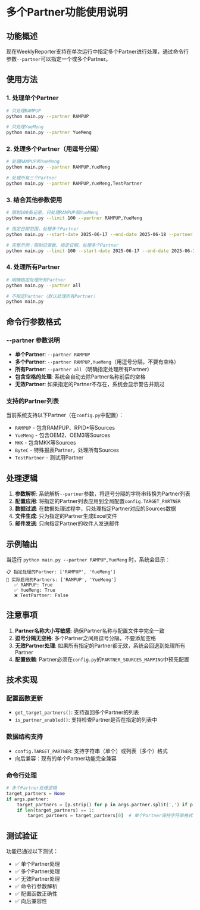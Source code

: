 # 多个Partner功能使用说明

## 功能概述

现在WeeklyReporter支持在单次运行中指定多个Partner进行处理，通过命令行参数`--partner`可以指定一个或多个Partner。

## 使用方法

### 1. 处理单个Partner
```bash
# 只处理RAMPUP
python main.py --partner RAMPUP

# 只处理YueMeng
python main.py --partner YueMeng
```

### 2. 处理多个Partner（用逗号分隔）
```bash
# 处理RAMPUP和YueMeng
python main.py --partner RAMPUP,YueMeng

# 处理所有三个Partner
python main.py --partner RAMPUP,YueMeng,TestPartner
```

### 3. 结合其他参数使用
```bash
# 限制100条记录，只处理RAMPUP和YueMeng
python main.py --limit 100 --partner RAMPUP,YueMeng

# 指定日期范围，处理多个Partner
python main.py --start-date 2025-06-17 --end-date 2025-06-18 --partner RAMPUP,YueMeng

# 完整示例：限制记录数、指定日期、处理多个Partner
python main.py --limit 100 --start-date 2025-06-17 --end-date 2025-06-18 --partner RAMPUP,YueMeng
```

### 4. 处理所有Partner
```bash
# 明确指定处理所有Partner
python main.py --partner all

# 不指定Partner（默认处理所有Partner）
python main.py
```

## 命令行参数格式

### --partner 参数说明
- **单个Partner**: `--partner RAMPUP`
- **多个Partner**: `--partner RAMPUP,YueMeng`（用逗号分隔，不要有空格）
- **所有Partner**: `--partner all`（明确指定处理所有Partner）
- **包含空格的处理**: 系统会自动去除Partner名称前后的空格
- **无效Partner**: 如果指定的Partner不存在，系统会显示警告并跳过

### 支持的Partner列表
当前系统支持以下Partner（在`config.py`中配置）：
- `RAMPUP` - 包含RAMPUP、RPID*等Sources
- `YueMeng` - 包含OEM2、OEM3等Sources  
- `MKK` - 包含MKK等Sources
- `ByteC` - 特殊报表Partner，处理所有Sources
- `TestPartner` - 测试用Partner

## 处理逻辑

1. **参数解析**: 系统解析`--partner`参数，将逗号分隔的字符串转换为Partner列表
2. **配置应用**: 将指定的Partner列表应用到全局配置`config.TARGET_PARTNER`
3. **数据过滤**: 在数据处理过程中，只处理指定Partner对应的Sources数据
4. **文件生成**: 只为指定的Partner生成Excel文件
5. **邮件发送**: 只向指定Partner的收件人发送邮件

## 示例输出

当运行 `python main.py --partner RAMPUP,YueMeng` 时，系统会显示：

```
📋 指定处理的Partner: ['RAMPUP', 'YueMeng']
🎯 实际启用的Partners: ['RAMPUP', 'YueMeng']
   ✅ RAMPUP: True
   ✅ YueMeng: True
   ❌ TestPartner: False
```

## 注意事项

1. **Partner名称大小写敏感**: 确保Partner名称与配置文件中完全一致
2. **逗号分隔无空格**: 多个Partner之间用逗号分隔，不要添加空格
3. **无效Partner处理**: 如果所有指定的Partner都无效，系统会回退到处理所有Partner
4. **配置依赖**: Partner必须在`config.py`的`PARTNER_SOURCES_MAPPING`中预先配置

## 技术实现

### 配置函数更新
- `get_target_partners()`: 支持返回多个Partner的列表
- `is_partner_enabled()`: 支持检查Partner是否在指定的列表中

### 数据结构支持
- `config.TARGET_PARTNER`: 支持字符串（单个）或列表（多个）格式
- 向后兼容：现有的单个Partner功能完全兼容

### 命令行处理
```python
# 多个Partner处理逻辑
target_partners = None
if args.partner:
    target_partners = [p.strip() for p in args.partner.split(',') if p.strip()]
    if len(target_partners) == 1:
        target_partners = target_partners[0]  # 单个Partner保持字符串格式
```

## 测试验证

功能已通过以下测试：
- ✅ 单个Partner处理
- ✅ 多个Partner处理
- ✅ 无效Partner处理
- ✅ 命令行参数解析
- ✅ 配置函数正确性
- ✅ 向后兼容性 